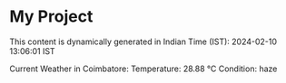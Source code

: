 # My Project

This content is dynamically generated in Indian Time (IST): 2024-02-10 13:06:01 IST


Current Weather in Coimbatore:
Temperature: 28.88 °C
Condition: haze
